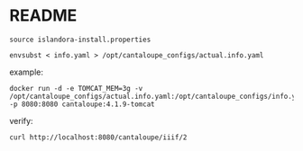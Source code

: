 # README

`source islandora-install.properties`

`envsubst < info.yaml > /opt/cantaloupe_configs/actual.info.yaml`

example:
```
docker run -d -e TOMCAT_MEM=3g -v /opt/cantaloupe_configs/actual.info.yaml:/opt/cantaloupe_configs/info.yaml -p 8080:8080 cantaloupe:4.1.9-tomcat
```

verify:
```
curl http://localhost:8080/cantaloupe/iiif/2
```
